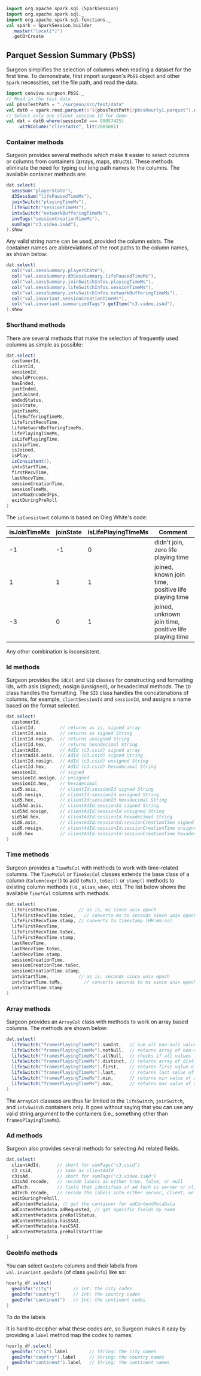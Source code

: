 ```scala mdoc
import org.apache.spark.sql.{SparkSession}
import org.apache.spark.sql._
import org.apache.spark.sql.functions._
val spark = SparkSession.builder
  .master("local[*]")
  .getOrCreate
```

## Parquet Session Summary  (PbSS)

Surgeon simplifies the selection of columns when reading a
dataset for the first time. To demonstrate, first import surgeon's `PbSS`  object and
other `Spark` necessities, set the file path, and read the data. 

```scala mdoc
import conviva.surgeon.PbSS._
// Read in the test data
val pbssTestPath = "./surgeon/src/test/data" 
val dat0 = spark.read.parquet(s"${pbssTestPath}/pbssHourly1.parquet").cache
// Select only one client session Id for demo
val dat = dat0.where(sessionId === 89057425)
    .withColumn("clientAdId", lit(200500))
```

### Container methods

Surgeon provides several methods which make it easier to select columns or
columns from containers (arrays, maps, structs). These methods eliminate the
need for typing out long path names to the columns. The available container
methods are: 

``` scala mdoc
dat.select(
  sessSum("playerState"), 
  d3SessSum("lifePausedTimeMs"),
  joinSwitch("playingTimeMs"),
  lifeSwitch("sessionTimeMs"),
  intvSwitch("networkBufferingTimeMs"), 
  invTags("sessionCreationTimeMs"), 
  sumTags("c3.video.isAd"), 
).show
```
Any valid  string name can be used, provided the column exists. The container names are abbreviations of the root paths to the column names, as shown below:

``` scala mdoc 
dat.select(
  col("val.sessSummary.playerState"),
  col("val.sessSummary.d3SessSummary.lifePausedTimeMs"),
  col("val.sessSummary.joinSwitchInfos.playingTimeMs"),
  col("val.sessSummary.lifeSwitchInfos.sessionTimeMs"),
  col("val.sessSummary.intvSwitchInfos.networkBufferingTimeMs"),
  col("val.invariant.sessionCreationTimeMs"),
  col("val.invariant.summarizedTags").getItem("c3.video.isAd"),
).show
```

### Shorthand methods

There are several methods that make the selection of frequently used columns as simple as
possible: 

```scala
dat.select(
  customerId, 
  clientId,
  sessionId,
  shouldProcess,
  hasEnded,
  justEnded,
  justJoined,
  endedStatus,
  joinState, 
  joinTimeMs,
  lifeBufferingTimeMs,
  lifeFirstRecvTime,
  lifeNetworkBufferingTimeMs,
  lifePlayingTimeMs,
  isLifePlayingTime,
  isJoinTime,
  isJoined,
  isPlay,
  isConsistent(),
  intvStartTime,
  firstRecvTime,
  lastRecvTime,
  sessionCreationTime,
  sessionTimeMs,
  intvMaxEncodedFps,
  exitDuringPreRoll
)
```

The `isConsistent` column is based on Oleg White's code: 

|isJoinTimeMs|joinState|isLifePlayingTimeMs| Comment |
|---         |---      |---                |---      |
|-1          |-1       |0                  | didn't join, zero life playing time |
|1           |1        |1                  | joined, known join time, positive life playing time |
|-3          |0        |1                  | joined, unknown join time, positive life playing time |
Any other combination is inconsistent.


### Id methods

Surgeon provides the `IdCol` and `SID` classes for constructing and formatting Ids,
with asis (signed), nosign (unsigned), or hexadecimal methods. The `ID` class
handles the formatting. The `SID` class handles the concatenations of columns, for example,
`clientSessionId` and `sessionId`, and assigns a name based on
the format selected. 

```scala 
dat.select(
  customerId,
  clientId,         // returns as is, signed array
  clientId.asis.    // returns as signed String
  clientId.nosign,  // returns unsigned String
  clientId.hex,     // returns hexadecimal String
  clientAdId,       // AdId (c3.csid) signed array
  clientAdId.asis,  // AdId (c3.csid) signed String
  clientId.nosign,  // AdId (c3.csid) unsigned String
  clientId.hex,     // AdId (c3.csid) hexadecimal String
  sessionId,        // signed
  sessionId.nosign, // unsigned
  sessionId.hex,    // hexadecimal
  sid5.asis,        // clientId:sessionId signed String
  sid5.nosign,      // clientId:sessionId unsigned String
  sid5.hex,         // clientId:sessionId hexadecimal String
  sid5Ad.asis,      // clientAdId:sessionId signed String
  sid5Ad.nosign,    // clientAdId:sessionId unsigned String
  sid5Ad.hex,       // clientAdId:sessionId hexadecimal String
  sid6.asis,        // clientAdId:sessionId:sessionCreationTime signed String
  sid6.nosign,      // clientAdId:sessionId:sessionCreationTime unsigned String
  sid6.hex          // clientAdId:sessionId:sessionCreationTime hexadecimal String
)
```
### Time methods

Surgeon provides a `TimeMsCol` with methods to work with time-related columns.
The `TimeMsCol` or `TimeSecCol` classes extends the base class of a column (`Column(expr)`) to
add `toMs()`, `toSec()` or `stamp()` methods to existing column methods (i.e., 
`alias`, `when`, etc). The list below shows the available `Time*Col` columns with methods.
 
```scala
dat.select(
  lifeFirstRecvTime,       // as is, ms since unix epoch
  lifeFirstRecvTime.toSec,   // converts ms to seconds since unix epoch
  lifeFirstRecvTime.stamp, // converts to timestamp (HH:mm:ss)
  lifeFirstRecvTime, 
  lifeFirstRecvTime.toSec,  
  lifeFirstRecvTime.stamp,
  lastRecvTime, 
  lastRecvTime.toSec,  
  lastRecvTime.stamp,
  sessionCreationTime,
  sessionCreationTime.toSec,
  sessionCreationTime.stamp,
  intvStartTime,           // as is, seconds since unix epoch
  intvStartTime.toMs,        // converts seconds to ms since unix epoch
  intvStartTime.stamp
)
```

### Array methods
Surgeon provides an `ArrayCol` class with methods to work on array based
columns. The methods are shown below:

```scala
dat.select(
  lifeSwitch("framesPlayingTimeMs").sumInt,   // sum all non-null values in an array, returns Int
  lifeSwitch("framesPlayingTimeMs").notNull,  // returns array of non-null values
  lifeSwitch("framesPlayingTimeMs").allNull,  // checks if all values in array are null, returns boolean
  lifeSwitch("framesPlayingTimeMs").distinct, // returns array of distinct values
  lifeSwitch("framesPlayingTimeMs").first,    // returns first value of array
  lifeSwitch("framesPlayingTimeMs").last,     // returns last value of array
  lifeSwitch("framesPlayingTimeMs").min,      // returns min value of array
  lifeSwitch("framesPlayingTimeMs").max,      // returns max value of array
)
```

The `ArrayCol` classess are thus far limited to the `lifeSwitch`, `joinSwitch`, and
`intvSwitch` containers only. It goes without saying that you can use any valid
string argument to the containers (i.e., something other than
`framesPlayingTimeMs`).


### Ad methods
Surgeon also provides several methods for selecting Ad related fields.


```scala 
dat.select(
  clientAdId,      // short for sumTags("c3.csid")
  c3_csid,         // same as clientAdId
  c3isAd,          // short for sumTags("c3.video.isAd') 
  c3isAd.recode,   // recode labels as either true, false, or null
  adTech,          // field that identifies if ad tech is server or client side
  adTech.recode,   // recode the labels into either server, client, or unknown
  exitDuringPreRoll, 
  adContentMetadata, // get the container for adContentMetaData
  adContentMetadata.adRequested, // get specific fields by name
  adContentMetadata.preRollStatus,
  adContentMetadata.hasSSAI,
  adContentMetadata.hasCSAI, 
  adContentMetadata.preRollStartTime
)
```

### GeoInfo methods

You can select `GeoInfo` columns and their labels from `val.invariant.geoInfo` (of class `geoInfo`) like so:

```scala 
hourly_df.select(
  geoInfo("city")        // Int: the city codes
  geoInfo("country")     // Int: the country codes
  geoInfo("continent")   // Int: the continent codes
)
```

To do the labels

It is hard to decipher what these codes are, so Surgeon makes it easy by
providing a `label` method map the codes to names: 


```scala 
hourly_df.select(
  geoInfo("city").label        // String: the city names
  geoInfo("country").label     // String: the country names
  geoInfo("continent").label   // String: the continent names
)
```
